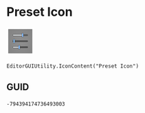 # Preset Icon
![](/img/Preset%20Icon.png)

``` CSharp
EditorGUIUtility.IconContent("Preset Icon")
```
## GUID
```
-794394174736493003
```
